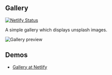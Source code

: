 ## Gallery

[![Netlify Status](https://api.netlify.com/api/v1/badges/cfd9a394-a15f-49cf-bb9e-fbf56963da84/deploy-status)](https://app.netlify.com/sites/awesome-gallery/deploys)

A simple gallery which displays unsplash images.

![Gallery preview](https://imgur.com/6eniO1N.png)

## Demos
+ [Gallery at Netlify](https://gallery.kyya.dev/)

